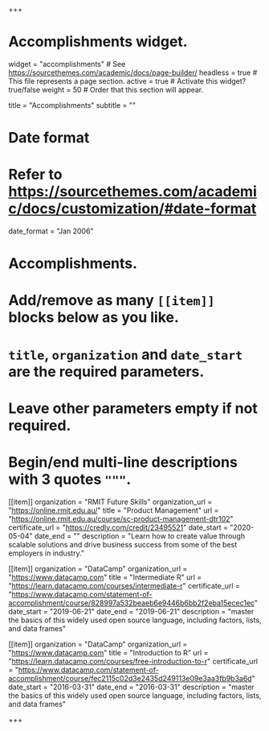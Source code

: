+++
# Accomplishments widget.
widget = "accomplishments"  # See https://sourcethemes.com/academic/docs/page-builder/
headless = true  # This file represents a page section.
active = true  # Activate this widget? true/false
weight = 50  # Order that this section will appear.

title = "Accomplish&shy;ments"
subtitle = ""

# Date format
#   Refer to https://sourcethemes.com/academic/docs/customization/#date-format
date_format = "Jan 2006"

# Accomplishments.
#   Add/remove as many `[[item]]` blocks below as you like.
#   `title`, `organization` and `date_start` are the required parameters.
#   Leave other parameters empty if not required.
#   Begin/end multi-line descriptions with 3 quotes `"""`.

[[item]]
  organization = "RMIT Future Skills"
  organization_url = "https://online.rmit.edu.au/"
  title = "Product Management"
  url = "https://online.rmit.edu.au/course/sc-product-management-dtr102"
  certificate_url = "https://credly.com/credit/23495521"
  date_start = "2020-05-04"
  date_end = ""
  description = "Learn how to create value through scalable solutions and drive business success from some of the best employers in industry."

[[item]]
  organization = "DataCamp"
  organization_url = "https://www.datacamp.com"
  title = "Intermediate R"
  url = "https://learn.datacamp.com/courses/intermediate-r"
  certificate_url = "https://www.datacamp.com/statement-of-accomplishment/course/828997a532beaeb6e9446b6bb2f2eba15ecec1ec"
  date_start = "2019-06-21"
  date_end = "2019-06-21"
  description = "master the basics of this widely used open source language, including factors, lists, and data frames"

[[item]]
  organization = "DataCamp"
  organization_url = "https://www.datacamp.com"
  title = "Introduction to R"
  url = "https://learn.datacamp.com/courses/free-introduction-to-r"
  certificate_url = "https://www.datacamp.com/statement-of-accomplishment/course/fec2115c02d3e2435d249113e09e3aa3fb9b3a6d"
  date_start = "2016-03-31"
  date_end = "2016-03-31"
  description = "master the basics of this widely used open source language, including factors, lists, and data frames"


+++
